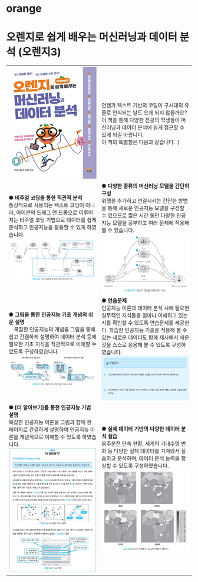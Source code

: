 # orange
<h1>오렌지로 쉽게 배우는 머신러닝과 데이터 분석 (오렌지3)</h1>
<table><tr><td width= 50%><img src = "https://github.com/PKNU-PR-ML-Lab/orange/blob/main/book.jpg"></td><td>언젠가 텍스트 기반의 코딩이 구시대의 유물로 인식되는 날도 오게 되지 않을까요? 이 책을 통해 다양한 전공의 학생들이 머신러닝과 데이터 분석에 쉽게 접근할 수 있게 되길 바랍니다.<br>
이 책의 특별함은 다음과 같습니다. :)<br></td></tr>
<tr>
  <td><b>● 비주얼 코딩을 통한 직관적 분석</b><br> 통상적으로 사용되는 텍스트 코딩이 아니라, 아이콘의 드래그 앤 드롭으로 이루어지는 비주얼 코딩 기법으로 데이터를 쉽게 분석하고 인공지능을 활용할 수 있게 하였습니다.<br>
    <img src="https://github.com/PKNU-PR-ML-Lab/orange/blob/main/imgs/1%EA%B7%B8%EB%A6%BC5-50.JPG">
  </td>
  <td>
    <b>● 다양한 종류의 머신러닝 모델을 간단히 구성</b><br> 위젯을 추가하고 연결시키는 간단한 방법을 통해 새로운 인공지능 모델을 구성할 수 있으므로 짧은 시간 동안 다양한 인공지능 모델을 공부하고 여러 문제에 적용해 볼 수 있습니다.<br><img src="https://github.com/PKNU-PR-ML-Lab/orange/blob/main/imgs/2%EA%B7%B8%EB%A6%BC6-51.JPG">
  </td></tr>
<tr>
  <td><b>● 그림을 통한 인공지능 기초 개념의 쉬운 설명</b><br>　복잡한 인공지능의 개념을 그림을 통해 쉽고 간결하게 설명하여 데이터 분석 등에 필요한 기초 지식을 직관적으로 이해할 수 있도록 구성하였습니다.<br><img src="https://github.com/PKNU-PR-ML-Lab/orange/blob/main/imgs/3%EA%B7%B8%EB%A6%BC6-2.JPG"></td>
  <td><b>● 연습문제</b><br> 인공지능 이론과 데이터 분석 시에 필요한 실무적인 지식들을 얼마나 이해하고 있는지를 확인할 수 있도록 연습문제를 제공한다. 학습한 인공지능 기술을 적용해 볼 수 있는 새로운 데이터도 함께 제시해서 배운 것을 스스로 응용해 볼 수 있도록 구성하였습니다.<br><img src="https://github.com/PKNU-PR-ML-Lab/orange/blob/main/imgs/6.jpg"></td></tr>
<tr>
  <td><b>● [더 알아보기]를 통한 인공지능 기법 설명</b><br> 복잡한 인공지능 이론을 그림과 함께 한 페이지로 간결하게 설명하여 인공지능 이론을 개념적으로 이해할 수 있도록 하였습니다.<br><img src="https://github.com/PKNU-PR-ML-Lab/orange/blob/main/imgs/4.jpg"></td>
  <td><b>● 실제 데이터 기반의 다양한 데이터 분석 실습</b><br> 음주운전 단속 현황, 세계의 기대수명 변화 등 다양한 실제 데이터를 가져와서 실습하고 분석하며, 데이터 분석 능력을 향상할 수 있도록 구성하였습니다.<br><img src="https://github.com/PKNU-PR-ML-Lab/orange/blob/main/imgs/5%EA%B7%B8%EB%A6%BC9-56.JPG"></td></tr>
</table>


